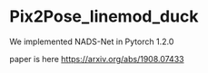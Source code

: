 # Pix2Pose_linemod_duck

We implemented NADS-Net in Pytorch 1.2.0

paper is here https://arxiv.org/abs/1908.07433
